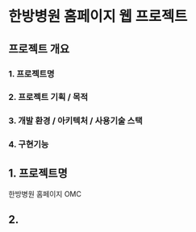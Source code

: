 # 한방병원 홈페이지 웹 프로젝트


## 프로젝트 개요
### 1. 프로젝트명
### 2. 프로젝트 기획 / 목적
### 3. 개발 환경 / 아키텍처 / 사용기술 스택
### 4. 구현기능

## 1. 프로젝트명
한방병원 홈페이지 OMC

## 2. 
